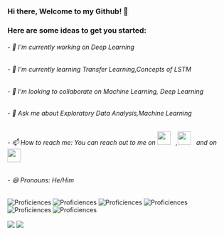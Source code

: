 ### Hi there, Welcome to my Github! 💙
###
###
###

### Here are some ideas to get you started:

###### - 🔭 I’m currently working on Deep Learning
###### - 🌱 I’m currently learning Transfer Learning,Concepts of LSTM
###### - 👯 I’m looking to collaborate on Machine Learning, Deep Learning
###### - 💬 Ask me about Exploratory Data Analysis,Machine Learning
###### - 📫 How to reach me: You can reach out to me on <a href="https://www.instagram.com/calamburajay/"><img height="30" src="https://github.com/WaylonWalker/WaylonWalker/blob/main/icon/instagram.jpg?raw=true"></a>&nbsp;&nbsp; ,<a href="mailto:ajay372000@gmail.com"><img height="30" src="https://cdn.jsdelivr.net/npm/simple-icons@v3/icons/gmail.svg"></a>&nbsp;&nbsp; and on <a href="https://www.linkedin.com/in/ajay-calambur-40158a18a/"><img height="30" src="https://github.com/WaylonWalker/WaylonWalker/blob/main/icon/linkedin.png?raw=true"></a>
###### - 😄 Pronouns: He/Him



![Proficiences](https://img.shields.io/badge/CODE-C++-informational?style=flat&logo=<LOGO_NAME>&logoColor=white&color=2bbc8a)
![Proficiences](https://img.shields.io/badge/CODE-Python-informational?style=flat&logo=<LOGO_NAME>&logoColor=white&color=2bbc8a)
![Proficiences](https://img.shields.io/badge/CODE-C-informational?style=flat&logo=<LOGO_NAME>&logoColor=white&color=2bbc8a)
![Proficiences](https://img.shields.io/badge/FIELDOFINTEREST-DataAnalysis-informational?style=flat&logo=<LOGO_NAME>&logoColor=white&color=2bbc8a)
![Proficiences](https://img.shields.io/badge/FIELDOFINTEREST-MachineLearning-informational?style=flat&logo=<LOGO_NAME>&logoColor=white&color=2bbc8a)
![Proficiences](https://img.shields.io/badge/FIELDOFINTEREST-DeepLearning-informational?style=flat&logo=<LOGO_NAME>&logoColor=white&color=2bbc8a)


<img align="center" src="https://github-readme-stats.vercel.app/api/top-langs/?username=Prophet37&theme=dark" /> <img align="center" src="https://github-readme-stats.vercel.app/api?username=Prophet37&show_icons=true&theme=dark" />



